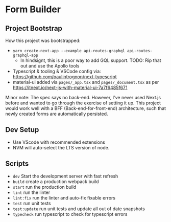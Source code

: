 # Form Builder

## Project Bootstrap

How this project was bootstrapped:

- `yarn create-next-app --example api-routes-graphql api-routes-graphql-app`
  - In hindsignt, this is a poor way to add GQL support.  TODO: Rip that out and use the Apollo tools
- Typescript & tooling & VSCode config via: <https://github.com/paulintrognon/next-typescript>
- material-ui added via `pages/_app.tsx` and `pages/_document.tsx` as per <https://itnext.io/next-js-with-material-ui-7a7f6485f671>

Minor note: The spec says no back-end.  However, I've never used Next.js before and wanted to go through the exercise of setting it up.  This project would work well with a BFF (Back-end-for-front-end) architecture, such that newly created forms are automatically persisted.

## Dev Setup

- Use VScode with recommended extensions
- NVM will auto-select the LTS version of node.

## Scripts

- `dev` Start the development server with fast refresh
- `build` create a production webpack build
- `start` run the production build
- `lint` run the linter
- `lint:fix` run the linter and auto-fix fixable errors
- `test` run unit tests
- `test:update` run unit tests and update all out of date snapshots
- `typecheck` run typescript to check for typescript errors
